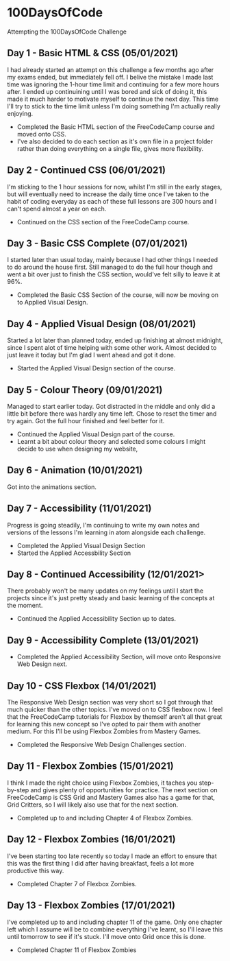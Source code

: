 # 100DaysOfCode
Attempting the 100DaysOfCode Challenge

## Day 1 - Basic HTML & CSS (05/01/2021)
I had already started an attempt on this challenge a few months ago after my exams ended, but immediately fell off. I belive the mistake I made last time was ignoring the 1-hour time limit and continuing for a few more hours after. I ended up continuining until I was bored and sick of doing it, this made it much harder to motivate myself to continue the next day. This time I'll try to stick to the time limit unless I'm doing something I'm actually really enjoying.
  - Completed the Basic HTML section of the FreeCodeCamp course and moved onto CSS.
  - I've also decided to do each section as it's own file in a project folder rather than doing everything on a single file, gives more flexibility.

## Day 2 - Continued CSS (06/01/2021)
I'm sticking to the 1 hour sessions for now, whilst I'm still in the early stages, but will eventually need to increase the daily time once I've taken to the habit of coding everyday as each of these full lessons are 300 hours and I can't spend almost a year on each.
 - Continued on the CSS section of the FreeCodeCamp course.

## Day 3 - Basic CSS Complete (07/01/2021)
I started later than usual today, mainly because I had other things I needed to do around the house first. Still managed to do the full hour though and went a bit over just to finish the CSS section, would've felt silly to leave it at 96%.
 - Completed the Basic CSS Section of the course, will now be moving on to Applied Visual Design.

## Day 4 - Applied Visual Design (08/01/2021)
Started a lot later than planned today, ended up finishing at almost midnight, since I spent alot of time helping with some other work. Almost decided to just leave it today but I'm glad I went ahead and got it done.
 - Started the Applied Visual Design section of the course.

## Day 5 - Colour Theory (09/01/2021)
Managed to start earlier today. Got distracted in the middle and only did a little bit before there was hardly any time left. Chose to reset the timer and try again. Got the full hour finished and feel better for it.
 - Continued the Applied Visual Design part of the course.
 - Learnt a bit about colour theory and selected some colours I might decide to use when designing my website,

## Day 6 - Animation (10/01/2021)
Got into the animations section.

## Day 7 - Accessibility (11/01/2021)
Progress is going steadily, I'm continuing to write my own notes and versions of the lessons I'm learning in atom alongside each challenge.
 - Completed the Applied Visual Design Section
 - Started the Applied Accessbility Section

## Day 8 - Continued Accessibility (12/01/2021>
There probably won't be many updates on my feelings until I start the projects since it's just pretty steady and basic learning of the concepts at the moment.
 - Continued the Applied Accessibility Section up to dates.
 
## Day 9 - Accessibility Complete (13/01/2021)
 - Completed the Applied Accessibility Section, will move onto Responsive Web Design next.
 
## Day 10 - CSS Flexbox (14/01/2021)
The Responsive Web Design section was very short so I got through that much quicker than the other topics. I've moved on to CSS flexbox now. I feel that the FreeCodeCamp tutorials for Flexbox by themself aren't all that great for learning this new concept so I've opted to pair them with another medium. For this I'll be using Flexbox Zombies from Mastery Games.
 - Completed the Responsive Web Design Challenges section.

## Day 11 - Flexbox Zombies (15/01/2021)
I think I made the right choice using Flexbox Zombies, it taches you step-by-step and gives plenty of opportunities for practice. The next section on FreeCodeCamp is CSS Grid and Mastery Games also has a game for that, Grid Critters, so I will likely also use that for the next section.
 - Completed up to and including Chapter 4 of Flexbox Zombies.

## Day 12 - Flexbox Zombies (16/01/2021)
I've been starting too late recently so today I made an effort to ensure that this was the first thing I did after having breakfast, feels a lot more productive this way.
 - Completed Chapter 7 of Flexbox Zombies.

## Day 13 - Flexbox Zombies (17/01/2021)
I've completed up to and including chapter 11 of the game. Only one chapter left which I assume will be to combine everything I've learnt, so I'll leave this until tomorrow to see if it's stuck. I'll move onto Grid once this is done.
 - Completed Chapter 11 of Flexbox Zombies
